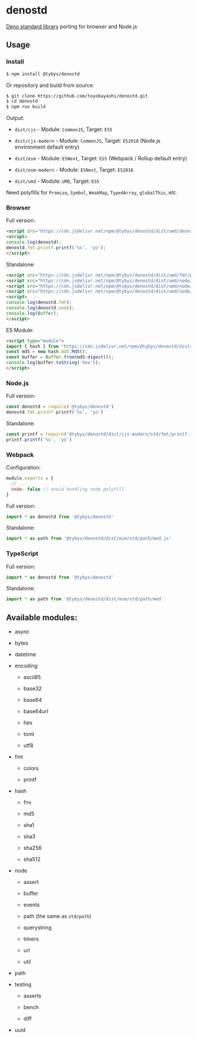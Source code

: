 # denostd

[Deno standard library](https://deno.land/std) porting for browser and Node.js

## Usage

### Install

``` bash
$ npm install @tybys/denostd
```

Or repository and build from source:

``` bash
$ git clone https://github.com/toyobayashi/denostd.git
$ cd denostd
$ npm run build
```

Output:

* `dist/cjs` - Module: `CommonJS`, Target: `ES5`

* `dist/cjs-modern` - Module: `CommonJS`, Target: `ES2018` (Node.js environment default entry)

* `dist/esm` - Module: `ESNext`, Target: `ES5` (Webpack / Rollup default entry)

* `dist/esm-modern` - Module: `ESNext`, Target: `ES2018`

* `dist/umd` - Module: `UMD`, Target: `ES5`

Need polyfills for `Promise`, `Symbol`, `WeakMap`, `TypedArray`, `globalThis`, etc.

### Browser

Full version:

``` html
<script src="https://cdn.jsdelivr.net/npm/@tybys/denostd/dist/umd/denostd.min.js"></script>
<script>
console.log(denostd);
denostd.fmt.printf.printf('%s', 'yo');
</script>
```

Standalone:

``` html
<script src="https://cdn.jsdelivr.net/npm/@tybys/denostd/dist/umd/fmt/printf.min.js"></script>
<script src="https://cdn.jsdelivr.net/npm/@tybys/denostd/dist/umd/node/buffer.min.js"></script>
<script src="https://cdn.jsdelivr.net/npm/@tybys/denostd/dist/umd/node/events.min.js"></script>
<script src="https://cdn.jsdelivr.net/npm/@tybys/denostd/dist/umd/node/path.min.js"></script>
<script>
console.log(denostd.fmt);
console.log(denostd.node);
console.log(Buffer);
</script>
```

ES Module:

``` html
<script type="module">
import { hash } from "https://cdn.jsdelivr.net/npm/@tybys/denostd/dist/esm-modern/index.js";
const md5 = new hash.md5.Md5();
const buffer = Buffer.from(md5.digest());
console.log(buffer.toString('hex'));
</script>
```

### Node.js

Full version:

``` js
const denostd = require('@tybys/denostd')
denostd.fmt.printf.printf('%s', 'yo')
```

Standalone:

``` js
const printf = require('@tybys/denostd/dist/cjs-modern/std/fmt/printf.js')
printf.printf('%s', 'yo')
```

### Webpack

Configuration:

``` js
module.exports = {
  // ...
  node: false // avoid bundling node polyfill
}
```

Full version:

``` js
import * as denostd from '@tybys/denostd'
```

Standalone:

``` js
import * as path from '@tybys/denostd/dist/esm/std/path/mod.js'
```

### TypeScript

Full version:

``` js
import * as denostd from '@tybys/denostd'
```

Standalone:

``` js
import * as path from '@tybys/denostd/dist/esm/std/path/mod'
```

## Available modules:

* async

* bytes

* datetime

* encoding

    * ascii85

    * base32
    
    * base64
    
    * base64url
    
    * hex
    
    * toml
    
    * utf8

* fmt

    * colors

    * printf

* hash

    * fnv

    * md5

    * sha1

    * sha3

    * sha256

    * sha512

* node

    * assert

    * buffer

    * events

    * path (the same as `std/path`)

    * querystring

    * timers

    * url

    * util

* path

* testing

    * asserts

    * bench

    * diff

* uuid
